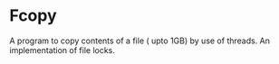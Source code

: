 # Fcopy
A program to copy contents of a file ( upto 1GB) by use of threads. An implementation of file locks.
